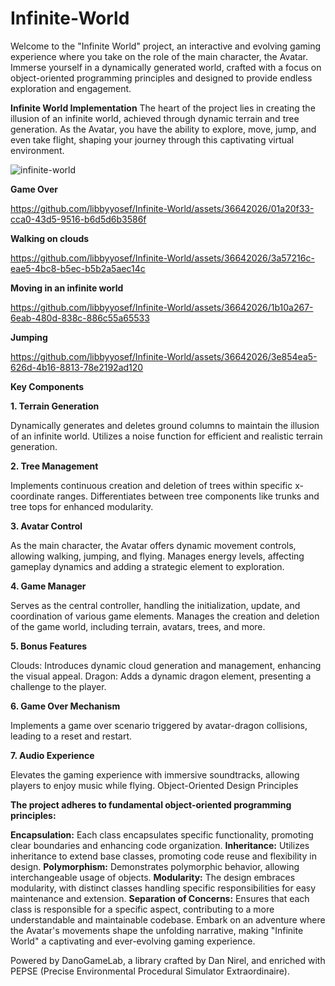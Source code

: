 # Infinite-World
Welcome to the "Infinite World" project, an interactive and evolving gaming experience where you take on the role of the main character, the Avatar. Immerse yourself in a dynamically generated world, crafted with a focus on object-oriented programming principles and designed to provide endless exploration and engagement.

**Infinite World Implementation**
The heart of the project lies in creating the illusion of an infinite world, achieved through dynamic terrain and tree generation. As the Avatar, you have the ability to explore, move, jump, and even take flight, shaping your journey through this captivating virtual environment.

![infinite-world](https://github.com/libbyyosef/Infinite-World/assets/36642026/299ecc51-6910-4b17-af37-7f13ef946136)

**Game Over**

https://github.com/libbyyosef/Infinite-World/assets/36642026/01a20f33-cca0-43d5-9516-b6d5d6b3586f

**Walking on clouds**

https://github.com/libbyyosef/Infinite-World/assets/36642026/3a57216c-eae5-4bc8-b5ec-b5b2a5aec14c

**Moving in an infinite world**

https://github.com/libbyyosef/Infinite-World/assets/36642026/1b10a267-6eab-480d-838c-886c55a65533

**Jumping**

https://github.com/libbyyosef/Infinite-World/assets/36642026/3e854ea5-626d-4b16-8813-78e2192ad120


**Key Components**

**1. Terrain Generation**

Dynamically generates and deletes ground columns to maintain the illusion of an infinite world.
Utilizes a noise function for efficient and realistic terrain generation.

**2. Tree Management**

Implements continuous creation and deletion of trees within specific x-coordinate ranges.
Differentiates between tree components like trunks and tree tops for enhanced modularity.

**3. Avatar Control**

As the main character, the Avatar offers dynamic movement controls, allowing walking, jumping, and flying.
Manages energy levels, affecting gameplay dynamics and adding a strategic element to exploration.

**4. Game Manager**

Serves as the central controller, handling the initialization, update, and coordination of various game elements.
Manages the creation and deletion of the game world, including terrain, avatars, trees, and more.

**5. Bonus Features**

Clouds: Introduces dynamic cloud generation and management, enhancing the visual appeal.
Dragon: Adds a dynamic dragon element, presenting a challenge to the player.

**6. Game Over Mechanism**

Implements a game over scenario triggered by avatar-dragon collisions, leading to a reset and restart.

**7. Audio Experience**

Elevates the gaming experience with immersive soundtracks, allowing players to enjoy music while flying.
Object-Oriented Design Principles

**The project adheres to fundamental object-oriented programming principles:**

**Encapsulation:** Each class encapsulates specific functionality, promoting clear boundaries and enhancing code organization.
**Inheritance:** Utilizes inheritance to extend base classes, promoting code reuse and flexibility in design.
**Polymorphism:** Demonstrates polymorphic behavior, allowing interchangeable usage of objects.
**Modularity:** The design embraces modularity, with distinct classes handling specific responsibilities for easy maintenance and extension.
**Separation of Concerns:** Ensures that each class is responsible for a specific aspect, contributing to a more understandable and maintainable codebase.
Embark on an adventure where the Avatar's movements shape the unfolding narrative, making "Infinite World" a captivating and ever-evolving gaming experience.


Powered by DanoGameLab, a library crafted by Dan Nirel, and enriched with PEPSE (Precise Environmental Procedural Simulator Extraordinaire).






